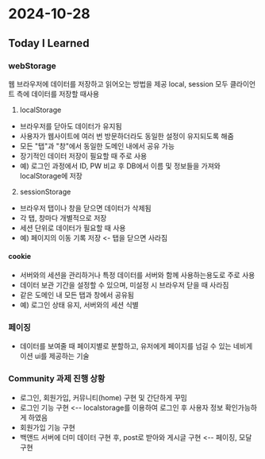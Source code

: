 # 2024-10-28

## Today I Learned
### webStorage
웹 브라우저에 데이터를 저장하고 읽어오는 방법을 제공
local, session 모두 클라이언트 측에 데이터를 저장할 때사용

1. localStorage
- 브라우저를 닫아도 데이터가 유지됨
- 사용자가 웹사이트에 여러 번 방문하더라도 동일한 설정이 유지되도록 해줌
- 모든 "탭"과 "창"에서 동일한 도메인 내에서 공유 가능
- 장기적인 데이터 저장이 필요할 때 주로 사용
- 예) 로그인 과정에서 ID, PW 비교 후 DB에서 이름 및 정보들을 가져와 localStorage에 저장

2. sessionStorage
- 브라우저 탭이나 창을 닫으면 데이터가 삭제됨
- 각 탭, 창마다 개별적으로 저장
- 세션 단위로 데이터가 필요할 때 사용
- 예) 페이지의 이동 기록 저장 <- 탭을 닫으면 사라짐

#### cookie
- 서버와의 세션을 관리하거나 특정 데이터를 서버와 함께 사용하는용도로 주로 사용
- 데이터 보관 기간을 설정할 수 있으며, 미설정 시 브라우저 닫을 때 사라짐
- 같은 도메인 내 모든 탭과 창에서 공유됨
- 예) 로그인 상태 유지, 서버와의 세션 식별

### 페이징
- 데이터를 보여줄 때 페이지별로 분할하고, 유저에게 페이지를 넘길 수 있는 네비게이션 ui를 제공하는 기술

### Community 과제 진행 상황
- 로그인, 회원가입, 커뮤니티(home) 구현 및 간단하게 꾸밈
- 로그인 기능 구현 <-- localstorage를 이용하여 로그인 후 사용자 정보 확인가능하게 하였음
- 회원가입 기능 구현
- 백앤드 서버에 더미 데이터 구현 후, post로 받아와 게시글 구현 <-- 페이징, 모달 구현
